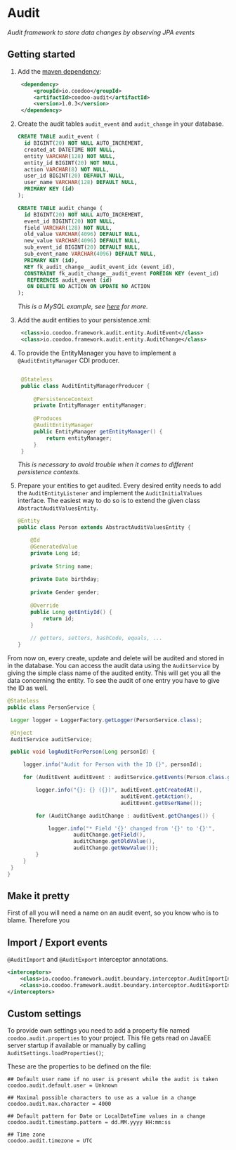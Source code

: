# Audit #

*Audit framework to store data changes by observing JPA events*

## Getting started

1. Add the [maven dependency](http://search.maven.org/#artifactdetails%7Cio.coodoo%7Ccoodoo-audit%7C1.0.3%7Cjar):

   ```xml
    <dependency>
        <groupId>io.coodoo</groupId>
        <artifactId>coodoo-audit</artifactId>
        <version>1.0.3</version>
    </dependency>
   ```

2. Create the audit tables `audit_event` and `audit_change` in your database.
         
   ```sql
   CREATE TABLE audit_event (
     id BIGINT(20) NOT NULL AUTO_INCREMENT,
     created_at DATETIME NOT NULL,
     entity VARCHAR(128) NOT NULL,
     entity_id BIGINT(20) NOT NULL,
     action VARCHAR(8) NOT NULL,
     user_id BIGINT(20) DEFAULT NULL,
     user_name VARCHAR(128) DEFAULT NULL,
     PRIMARY KEY (id)
   );

   CREATE TABLE audit_change (
     id BIGINT(20) NOT NULL AUTO_INCREMENT,
     event_id BIGINT(20) NOT NULL,
     field VARCHAR(128) NOT NULL,
     old_value VARCHAR(4096) DEFAULT NULL,
     new_value VARCHAR(4096) DEFAULT NULL,
     sub_event_id BIGINT(20) DEFAULT NULL,
     sub_event_name VARCHAR(4096) DEFAULT NULL,
     PRIMARY KEY (id),
     KEY fk_audit_change__audit_event_idx (event_id),
     CONSTRAINT fk_audit_change__audit_event FOREIGN KEY (event_id) 
	  REFERENCES audit_event (id) 
	  ON DELETE NO ACTION ON UPDATE NO ACTION
   );

   ```
   *This is a MySQL example, see [here](https://github.com/coodoo-io/coodoo-audit/tree/master/src/main/resources/sql) for more.*
                 
3. Add the audit entities to your persistence.xml:

   ```xml
    <class>io.coodoo.framework.audit.entity.AuditEvent</class>
    <class>io.coodoo.framework.audit.entity.AuditChange</class>
   ```
4. To provide the EntityManager you have to implement a `@AuditEntityManager` CDI producer.

   ```java

    @Stateless
    public class AuditEntityManagerProducer {
         
        @PersistenceContext  
        private EntityManager entityManager;
         
        @Produces
        @AuditEntityManager
        public EntityManager getEntityManager() {
            return entityManager;
        }
    }
    ```
    *This is necessary to avoid trouble when it comes to different persistence contexts.*

5. Prepare your entities to get audited.
   Every desired entity needs to add the `AuditEntityListener` and implement the `AuditInitialValues` interface. The easiest way to do so is to extend the given class `AbstractAuditValuesEntity`.

   ```java
   @Entity
   public class Person extends AbstractAuditValuesEntity {

       @Id
       @GeneratedValue
       private Long id;
         
       private String name;
         
       private Date birthday;
         
       private Gender gender;
         
       @Override
       public Long getEntiyId() {
           return id;
       }
         
       // getters, setters, hashCode, equals, ...
   }
   ```
 From now on, every create, update and delete will be audited and stored in in the database. You can access the audit data using the `AuditService` by giving the simple class name of the audited entity. This will get you all the data concerning the entity. To see the audit of one entry you have to give the ID as well.

   ```java
   @Stateless
public class PersonService {

    Logger logger = LoggerFactory.getLogger(PersonService.class);

    @Inject
    AuditService auditService;

    public void logAuditForPerson(Long personId) {

        logger.info("Audit for Person with the ID {}", personId);

        for (AuditEvent auditEvent : auditService.getEvents(Person.class.getSimpleName(), personId)) {

            logger.info("{}: {} ({})", auditEvent.getCreatedAt(),
                                       auditEvent.getAction(),
                                       auditEvent.getUserName());

            for (AuditChange auditChange : auditEvent.getChanges()) {

                logger.info("* Field '{}' changed from '{}' to '{}'", 
                        auditChange.getField(), 
                        auditChange.getOldValue(), 
                        auditChange.getNewValue());
            }
        }
    }
}
   ```

## Make it pretty

First of all you will need a name on an audit event, so you know who is to blame. Therefore you



## Import / Export events

`@AuditImport` and `@AuditExport` interceptor annotations.
  
```xml
<interceptors>
    <class>io.coodoo.framework.audit.boundary.interceptor.AuditImportInterceptor</class>
    <class>io.coodoo.framework.audit.boundary.interceptor.AuditExportInterceptor</class>
</interceptors> 
```

## Custom settings

To provide own settings you need to add a property file named `coodoo.audit.properties` to your project. This file gets read on JavaEE server startup if available or manually by calling `AuditSettings.loadProperties()`;

These are the properties to be defined on the file:
```properties
## Default user name if no user is present while the audit is taken
coodoo.audit.default.user = Unknown

## Maximal possible characters to use as a value in a change
coodoo.audit.max.character = 4000

## Default pattern for Date or LocalDateTime values in a change
coodoo.audit.timestamp.pattern = dd.MM.yyyy HH:mm:ss

## Time zone
coodoo.audit.timezone = UTC  
```
